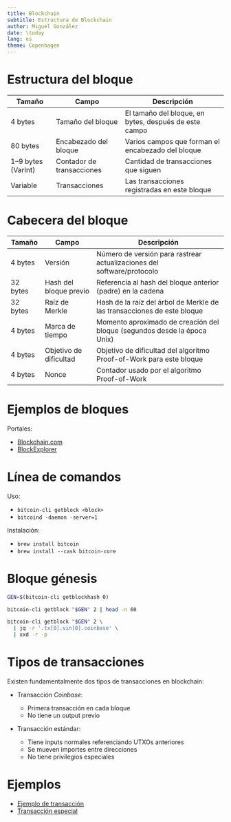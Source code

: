 ```yaml
---
title: Blockchain
subtitle: Estructura de Blockchain
author: Miguel González
date: \today
lang: es
theme: Copenhagen
---
```


# Estructura del bloque

| Tamaño             | Campo                     | Descripción                                           |
| ------------------ | ------------------------- | ----------------------------------------------------- |
| 4 bytes            | Tamaño del bloque         | El tamaño del bloque, en bytes, después de este campo |
| 80 bytes           | Encabezado del bloque     | Varios campos que forman el encabezado del bloque     |
| 1–9 bytes (VarInt) | Contador de transacciones | Cantidad de transacciones que siguen                  |
| Variable           | Transacciones             | Las transacciones registradas en este bloque          |

# Cabecera del bloque

| Tamaño     | Campo                   | Descripción                                                                 |
|------------|--------------------------|-----------------------------------------------------------------------------|
| 4 bytes    | Versión                  | Número de versión para rastrear actualizaciones del software/protocolo      |
| 32 bytes   | Hash del bloque previo   | Referencia al hash del bloque anterior (padre) en la cadena                 |
| 32 bytes   | Raíz de Merkle           | Hash de la raíz del árbol de Merkle de las transacciones de este bloque     |
| 4 bytes    | Marca de tiempo          | Momento aproximado de creación del bloque (segundos desde la época Unix)    |
| 4 bytes    | Objetivo de dificultad   | Objetivo de dificultad del algoritmo Proof-of-Work para este bloque         |
| 4 bytes    | Nonce                    | Contador usado por el algoritmo Proof-of-Work                               |

# Ejemplos de bloques

Portales:

- [Blockchain.com](https://www.blockchain.com/explorer/blocks/btc/000000000019d6689c085ae165831e934ff763ae46a2a6c172b3f1b60a8ce26f)
- [BlockExplorer](https://www.blockexplorer.com/bitcoin/block/000000000019d6689c085ae165831e934ff763ae46a2a6c172b3f1b60a8ce26f#overview)

# Línea de comandos

Uso: 

- `bitcoin-cli getblock <block>`
- `bitcoind -daemon -server=1`

Instalación:

- `brew install bitcoin`
- `brew install --cask bitcoin-core`

# Bloque génesis

```bash
GEN=$(bitcoin-cli getblockhash 0)

bitcoin-cli getblock "$GEN" 2 | head -n 60

bitcoin-cli getblock "$GEN" 2 \
  | jq -r '.tx[0].vin[0].coinbase' \
  | xxd -r -p
```

# Tipos de transacciones

Existen fundamentalmente dos tipos de transacciones en blockchain:

 - Transacción *Coinbase*:
	 - Primera transacción en cada bloque
	 - No tiene un output previo
	
 - Transacción estándar:
	 - Tiene inputs normales referenciando UTXOs anteriores
	 - Se mueven importes entre direcciones
	 - No tiene privilegios especiales

# Ejemplos

- [Ejemplo de transacción](https://www.blockexplorer.com/?search=0627052b6f28912f2703066a912ea577f2ce4da4caa5a5fbd8a57286c345c2f2)
- [Transacción especial](https://www.blockexplorer.com/bitcoin/tx/5c995477950c4ddd43d43afaa59474d4af0556f1955ec57d605b1faa5b38d87f#overview)